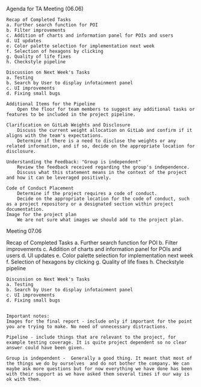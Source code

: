 Agenda for TA Meeting (06.06)

    Recap of Completed Tasks
    a. Further search function for POI
    b. Filter improvements
    c. Addition of charts and information panel for POIs and users
    d. UI updates
    e. Color palette selection for implementation next week
    f. Selection of hexagons by clicking
    g. Quality of life fixes
    h. Checkstyle pipeline

    Discussion on Next Week's Tasks
    a. Testing
    b. Search by User to display infotainment panel
    c. UI improvements
    d. Fixing small bugs

    Additional Items for the Pipeline
        Open the floor for team members to suggest any additional tasks or features to be included in the project pipeline.

    Clarification on GitLab Weights and Disclosure
        Discuss the current weight allocation on GitLab and confirm if it aligns with the team's expectations.
        Determine if there is a need to disclose the weights or any related information, and if so, decide on the appropriate location for disclosure.

    Understanding the Feedback: "Group is independent"
        Review the feedback received regarding the group's independence.
        Discuss what this statement means in the context of the project and how it can be leveraged positively.

    Code of Conduct Placement
        Determine if the project requires a code of conduct.
        Decide on the appropriate location for the code of conduct, such as a project repository or a designated section within project documentation.
    Image for the project plan
        We are not sure what images we should add to the project plan. 



Meeting 07.06

Recap of Completed Tasks
    a. Further search function for POI
    b. Filter improvements
    c. Addition of charts and information panel for POIs and users
    d. UI updates
    e. Color palette selection for implementation next week
    f. Selection of hexagons by clicking
    g. Quality of life fixes
    h. Checkstyle pipeline

    Discussion on Next Week's Tasks
    a. Testing
    b. Search by User to display infotainment panel
    c. UI improvements
    d. Fixing small bugs


    Important notes:
    Images for the final report - include only if important for the point you are trying to make. No need of unnecessary distractions.

    Pipeline - include things that are relevant to the project, for example testing coverage. It is quite project dependent so no clear answer could have been given.

    Group is independent -  Generally a good thing. It meant that most of the things we do by ourselves  and do not bother the company. We can maybe ask more questions but for now everything we have done has been with their support as we have asked them several times if our way is ok with them.